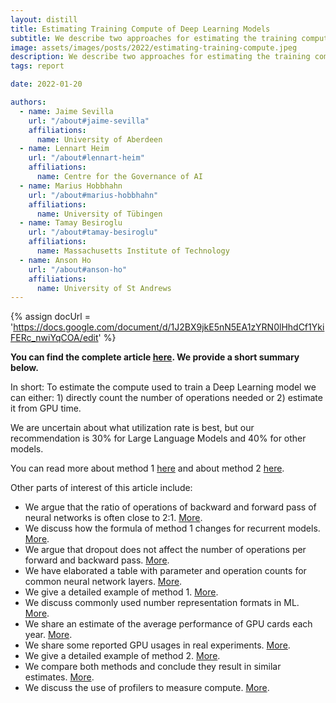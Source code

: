```yaml
---
layout: distill
title: Estimating Training Compute of Deep Learning Models
subtitle: We describe two approaches for estimating the training compute of Deep Learning systems, by counting operations and looking at GPU time. 
image: assets/images/posts/2022/estimating-training-compute.jpeg
description: We describe two approaches for estimating the training compute of Deep Learning systems, by counting operations and looking at GPU time. 
tags: report

date: 2022-01-20

authors:
  - name: Jaime Sevilla
    url: "/about#jaime-sevilla"
    affiliations:
      name: University of Aberdeen
  - name: Lennart Heim
    url: "/about#lennart-heim"
    affiliations:
      name: Centre for the Governance of AI
  - name: Marius Hobbhahn
    url: "/about#marius-hobbhahn"
    affiliations:
      name: University of Tübingen
  - name: Tamay Besiroglu
    url: "/about#tamay-besiroglu"
    affiliations:
      name: Massachusetts Institute of Technology
  - name: Anson Ho
    url: "/about#anson-ho"
    affiliations:
      name: University of St Andrews
---
```


<head>
  <script src="/assets/bundles/compute-calculator/libs/papaparse.min.js"></script>
  <script src="/assets/bundles/compute-calculator/libs/umbrella.min.js"></script>

  <link rel="stylesheet" href="/assets/bundles/compute-calculator/main.css">
</head>

{% assign docUrl = 'https://docs.google.com/document/d/1J2BX9jkE5nN5EA1zYRN0lHhdCf1YkiFERc_nwiYqCOA/edit' %}

**You can find the complete article [here](https://docs.google.com/document/d/1J2BX9jkE5nN5EA1zYRN0lHhdCf1YkiFERc_nwiYqCOA/edit?usp=sharing). We provide a short summary below.**

<div class="calculator-method-container"></div>

In short: To estimate the compute used to train a Deep Learning model we can either: 1) directly count the number of operations needed or 2) estimate it from GPU time.

We are uncertain about what utilization rate is best, but our recommendation is 30% for Large Language Models and 40% for other models.

You can read more about method 1 [here](https://docs.google.com/document/d/1J2BX9jkE5nN5EA1zYRN0lHhdCf1YkiFERc_nwiYqCOA/edit#heading=h.2mby4t3qns9s) and about method 2 [here](https://docs.google.com/document/d/1J2BX9jkE5nN5EA1zYRN0lHhdCf1YkiFERc_nwiYqCOA/edit#heading=h.erkg6ljdb9la).

Other parts of interest of this article include:

* We argue that the ratio of operations of backward and forward pass of neural networks is often close to 2:1. [More](https://docs.google.com/document/d/1J2BX9jkE5nN5EA1zYRN0lHhdCf1YkiFERc_nwiYqCOA/edit#heading=h.w8eohir5vge4).
* We discuss how the formula of method 1 changes for recurrent models. [More](https://docs.google.com/document/d/1J2BX9jkE5nN5EA1zYRN0lHhdCf1YkiFERc_nwiYqCOA/edit#heading=h.fdnj8v30m5rm).
* We argue that dropout does not affect the number of operations per forward and backward pass. [More](https://docs.google.com/document/d/1J2BX9jkE5nN5EA1zYRN0lHhdCf1YkiFERc_nwiYqCOA/edit#heading=h.a2552o2358pi).
* We have elaborated a table with parameter and operation counts for common neural network layers. [More](https://docs.google.com/document/d/1J2BX9jkE5nN5EA1zYRN0lHhdCf1YkiFERc_nwiYqCOA/edit#heading=h.l4gw5vkpumk5).
* We give a detailed example of method 1. [More](https://docs.google.com/document/d/1J2BX9jkE5nN5EA1zYRN0lHhdCf1YkiFERc_nwiYqCOA/edit#heading=h.rp5vcfhyzosa).
* We discuss commonly used number representation formats in ML. [More](https://docs.google.com/document/d/1J2BX9jkE5nN5EA1zYRN0lHhdCf1YkiFERc_nwiYqCOA/edit#heading=h.gjzi5oaefiet).
* We share an estimate of the average performance of GPU cards each year. [More](https://docs.google.com/document/d/1J2BX9jkE5nN5EA1zYRN0lHhdCf1YkiFERc_nwiYqCOA/edit#heading=h.73bi8uuftsk4).
* We share some reported GPU usages in real experiments. [More](https://docs.google.com/document/d/1J2BX9jkE5nN5EA1zYRN0lHhdCf1YkiFERc_nwiYqCOA/edit#heading=h.xalldzr955i3).
* We give a detailed example of method 2. [More](https://docs.google.com/document/d/1J2BX9jkE5nN5EA1zYRN0lHhdCf1YkiFERc_nwiYqCOA/edit#heading=h.nr9q2lgxai4g).
* We compare both methods and conclude they result in similar estimates. [More](https://docs.google.com/document/d/1J2BX9jkE5nN5EA1zYRN0lHhdCf1YkiFERc_nwiYqCOA/edit#heading=h.cvy3rx7nvrkh).
* We discuss the use of profilers to measure compute. [More](https://docs.google.com/document/d/1J2BX9jkE5nN5EA1zYRN0lHhdCf1YkiFERc_nwiYqCOA/edit#heading=h.wee32i38js1o).

<script src="https://unpkg.com/@popperjs/core@{{ site.popper.version }}"></script>
<script src="https://unpkg.com/tippy.js@{{ site.tippy.version }}"></script>

<script src="/assets/bundles/compute-calculator/calculator.js"></script>

<script>
  let calculator = buildComputeCalculator('/assets/bundles/compute-calculator/data/hardware_data.csv');
  calculator.renderMethod1('.calculator-method-container');
  calculator.renderMethod2('.calculator-method-container');
</script>

